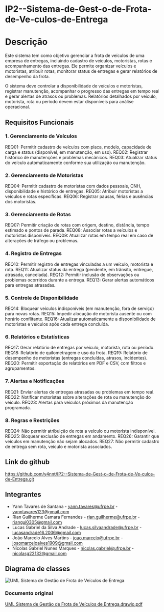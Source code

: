 # IP2--Sistema-de-Gest-o-de-Frota-de-Ve-culos-de-Entrega

# Descrição
Este sistema tem como objetivo gerenciar a frota de veículos de uma empresa de entregas, incluindo cadastro de veículos, motoristas, rotas e acompanhamento das entregas. Ele permite organizar veículos e motoristas, atribuir rotas, monitorar status de entregas e gerar relatórios de desempenho da frota.

O sistema deve controlar a disponibilidade de veículos e motoristas, registrar manutenção, acompanhar o progresso das entregas em tempo real e gerar alertas de atrasos ou problemas. Relatórios detalhados por veículo, motorista, rota ou período devem estar disponíveis para análise operacional.

## Requisitos Funcionais
### 1. Gerenciamento de Veículos
REQ01: Permitir cadastro de veículos com placa, modelo, capacidade de carga e status (disponível, em manutenção, em uso).
REQ02: Registrar histórico de manutenções e problemas mecânicos.
REQ03: Atualizar status do veículo automaticamente conforme sua utilização ou manutenção.

### 2. Gerenciamento de Motoristas
REQ04: Permitir cadastro de motoristas com dados pessoais, CNH, disponibilidade e histórico de entregas.
REQ05: Atribuir motoristas a veículos e rotas específicas.
REQ06: Registrar pausas, férias e ausências dos motoristas.

### 3. Gerenciamento de Rotas
REQ07: Permitir criação de rotas com origem, destino, distância, tempo estimado e pontos de parada.
REQ08: Associar rotas a veículos e motoristas disponíveis.
REQ09: Atualizar rotas em tempo real em caso de alterações de tráfego ou problemas.

### 4. Registro de Entregas
REQ10: Permitir registro de entregas vinculadas a um veículo, motorista e rota.
REQ11: Atualizar status da entrega (pendente, em trânsito, entregue, atrasada, cancelada).
REQ12: Permitir inclusão de observações ou problemas ocorridos durante a entrega.
REQ13: Gerar alertas automáticos para entregas atrasadas.

### 5. Controle de Disponibilidade
REQ14: Bloquear veículos indisponíveis (em manutenção, fora de serviço) para novas rotas.
REQ15: Impedir alocação de motorista ausente ou com horário conflitante.
REQ16: Atualizar automaticamente a disponibilidade de motoristas e veículos após cada entrega concluída.

### 6. Relatórios e Estatísticas
REQ17: Gerar relatório de entregas por veículo, motorista, rota ou período.
REQ18: Relatório de quilometragem e uso da frota.
REQ19: Relatório de desempenho de motoristas (entregas concluídas, atrasos, incidentes).
REQ20: Permitir exportação de relatórios em PDF e CSV, com filtros e agrupamentos.

### 7. Alertas e Notificações
REQ21: Enviar alertas de entregas atrasadas ou problemas em tempo real.
REQ22: Notificar motoristas sobre alterações de rota ou manutenção do veículo.
REQ23: Alertas para veículos próximos da manutenção programada.

### 8. Regras e Restrições
REQ24: Não permitir atribuição de rota a veículo ou motorista indisponível.
REQ25: Bloquear exclusão de entregas em andamento.
REQ26: Garantir que veículos em manutenção não sejam alocados.
REQ27: Não permitir cadastro de entrega sem rota, veículo e motorista associados.

## Link do github
https://github.com/y4nnt/IP2--Sistema-de-Gest-o-de-Frota-de-Ve-culos-de-Entrega.git

## Integrantes
* Yann Tavares de Santana - yann.tavares@ufrpe.br - yanntavares123@gmail.com
* Rian Guilherme Camara Fernandes - rian.guilherme@ufrpe.br - riangui0305@gmail.com
* Lucas Gabriel da Silva Andrade - lucas.silvaandrade@ufrpe.br - lucasandrade16.2006@gmail.com
* João Marcelo Alves Martins - joao.marcelo@ufrpe.br - joaomarceloalves1909@gmail.com
* Nícolas Gabriel Nunes Marques - nicolas.gabriel@ufrpe.br - nicolasg22132@gmail.com

## Diagrama de classes
![UML Sistema de Gestão de Frota de Veículos de Entrega](https://github.com/user-attachments/assets/ff5803d1-f2d2-454c-a1ed-1f94bebd9523)

### Documento original
[UML Sistema de Gestão de Frota de Veículos de Entrega.drawio.pdf](https://github.com/user-attachments/files/22988020/UML.Sistema.de.Gestao.de.Frota.de.Veiculos.de.Entrega.drawio.pdf)



